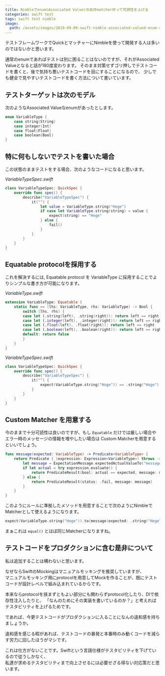 ```yaml
---
title: Nimbleでenum(Associated Value)の自作matcher作って可読性を上げる
categories: swift test
tags: swift test nimble
image:
  path: /assets/images/2019-09-09-swift-nimble-associated-valued-enum-custom-matcher.png
---
```


テストフレームワークでQuickとマッチャーにNimbleを使って開発する人は多いのではないかと思います。

通常のenumであればテストは別に困ることはないのですが、それがAssociated Valueとなると話が180度変わります。
そのまま対策せずゴリ押しでテストコードを書くと、後で気持ち悪いテストコードを目にすることになるので、
少しでも健全で見やすいテストコードを書く方法について書いています。

## テストターゲットは次のモデル
次のようなAssociated Valueなenumがあったとします。

```swift
enum VariableType {
    case string(String)
    case integer(Int)
    case float(Float)
    case boolean(Bool)
}
```

## 特に何もしないでテストを書いた場合

この状態のままテストをする場合、次のようなコードになると思います。

*VariableTypeSpec.swift*  
```swift
class VariableTypeSpec: QuickSpec {
    override func spec() {
        describe("VariableTypeSpec") {
            it("") {              
                let value = VariableType.string("Hoge")
                if case let VariableType.string(string) = value {
                    expect(string) == "Hoge"
                } else {
                    fail()
                }
            }
        }
    }
}
```

## Equatable protocolを採用する

これを解決するには, Equatable protocol を VariableType に採用することでよりシンプルな書き方が可能になります。

*VariableType.swift*
```swift
extension VariableType: Equatable {
    static func == (lhs: VariableType, rhs: VariableType) -> Bool {
        switch (lhs, rhs) {
        case let (.string(left), .string(right)): return left == right
        case let (.integer(left), .integer(right)): return left == right
        case let (.float(left), .float(right)): return left == right
        case let (.boolean(left), .boolean(right)): return left == right
        default: return false
        }
    }
}
```

*VariableTypeSpec.swift*
```swift
class VariableTypeSpec: QuickSpec {
    override func spec() {
        describe("VariableTypeSpec") {
            it("") {
                expect(VariableType.string("Hoge")) == .string("Hoge")
            }
        }
    }
}
```

## Custom Matcher を用意する

今のままで十分可読性は良いのですが、もし `Equatable` だけでは厳しい場合やエラー時のメッセージの情報を増やしたい場合は
Custom Matcherを用意するといいでしょう。

```swift
func message(expected: VariableType) -> Predicate<VariableType> {
    return Predicate { (expression: Expression<VariableType>) throws -> PredicateResult in
        let message = ExpectationMessage.expectedActualValueTo("message \(expected)")
        if let actual = try expression.evaluate() {
            return PredicateResult(bool: actual == expected, message: message)
        } else {
            return PredicateResult(status: .fail, message: message)
        }
    }
}
```

このようにルールに準拠したメソッドを用意することで次のようにNimbleでMatcherとして使えるようになります。

```swift
expect(VariableType.string("Hoge")).to(message(expected: .string("Hoge")))
```

まぁこれは `equal()` とほぼ同じMatcherになりますね。

## テストコードをプロダクションに含む是非について

私は追加することは構わないと思います。

なぜならSwiftのMockingはマニュアルモッキングを推奨していますが、  
マニュアルモッキング用にprotocolを用意してMockを作ることが、既にテストコードが設計レベルで組み込まれているからです。

本来ならprotocolを挟まずともよい部分にも関わらずprotocol化したり、DIで依存性注入したりと、
「なんのためにその実装を書いているのか？」と考えればテスタビリティを上げるためです。

であれば、今更テストコードがプロダクションに入ることになんの違和感を持ちましょうか。

違和感を感じる暇があれば、テストコードの暴発と本番時のみ動くコードを減らす労力に回したほうがマシです。

これは仕方がないことです。Swiftという言語仕様がテスタビリティを下げているので従うしかなく、  
私達が求めるテスタビリティまで向上させるには必要せざる得ない対応策だと思います。
